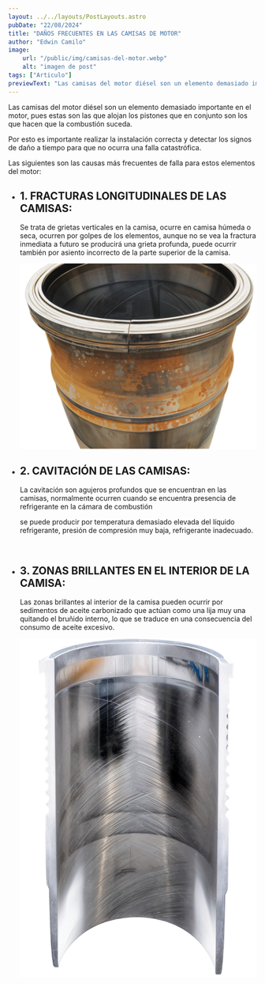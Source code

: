 ```yaml
---
layout: ../../layouts/PostLayouts.astro
pubDate: "22/08/2024"
title: "DAÑOS FRECUENTES EN LAS CAMISAS DE MOTOR"
author: "Edwin Camilo"
image:
    url: "/public/img/camisas-del-motor.webp"
    alt: "imagen de post"
tags: ["Articulo"] 
previewText: "Las camisas del motor diésel son un elemento demasiado importante en el motor, pues estas son las que alojan los pistones que en conjunto son los que hacen que la combustión suceda. "
---
```


<div class="">

<p class=" text-blog mb-4"> Las camisas del motor diésel son un elemento demasiado importante en el motor, pues estas son las que alojan los pistones que en conjunto son los que hacen que la combustión suceda. </p>

<p class=" text-blog mb-4"> Por esto es importante realizar la instalación correcta y detectar los signos de daño a tiempo para que no ocurra una falla catastrófica. </p>

<p class=" text-blog mb-4">Las siguientes son las causas más frecuentes de falla para estos elementos del motor:</p>

<ul class=""> 
    <li class="my-8">
    <h2 class="subtitulos-blog my-2">1. FRACTURAS LONGITUDINALES DE LAS CAMISAS: </h2>
     <p class="text-blog">Se trata de grietas verticales en la camisa, ocurre en camisa húmeda o seca, ocurren por golpes de los elementos, aunque no se vea la fractura inmediata a futuro se producirá una grieta profunda, puede ocurrir también por asiento incorrecto de la parte superior de la camisa.</p>
    <img class="rounded-t-lg w-[200px] mt-4" src="/public/img/fracturas-longitudinales.png" alt=""> </img>
    </li>
    <li  class="my-8">
    <h2 class="subtitulos-blog my-2">2. CAVITACIÓN DE LAS CAMISAS:</h2>
     <p class="text-blog  mb-4">La cavitación son agujeros profundos que se encuentran en las camisas, normalmente ocurren cuando se encuentra presencia de refrigerante en la cámara de combustión </p>
     <p class="text-blog  mb-4">se puede producir por temperatura demasiado elevada del líquido refrigerante, presión de compresión muy baja, refrigerante inadecuado.</p>
    <img class="rounded-t-lg w-[200px]" src="/public/img/cavitación.png" alt=""> </img>
    </li>
    <li class="my-8">
    <h2 class="subtitulos-blog my-2">3. ZONAS BRILLANTES EN EL INTERIOR DE LA CAMISA: </h2>
     <p class="text-blog">Las zonas brillantes al interior de la camisa pueden ocurrir por sedimentos de aceite carbonizado que actúan como una lija muy una quitando el bruñido interno, lo que se traduce en una consecuencia del consumo de aceite excesivo.</p>
    <img class="rounded-t-lg w-[200px] mt-4" src="/public/img/zonas-brillantes.png" alt=""> </img>
    </li>
    
<div> 


<!-- <div class="grid grid-cols-2 "> 

<div class="flex flex-col mr-8"> 
<p class="text-blog"> Las camisas del motor diésel son un elemento demasiado importante en el motor, pues estas son las que alojan los pistones que en conjunto son los que hacen que la combustión suceda. Por esto es importante realizar la instalación correcta y detectar los signos de daño a tiempo para que no ocurra una falla catastrófica. Las siguientes son las causas más frecuentes de falla para estos elementos del motor: </p>

<h2 class="subtitulos-blog my-4"> FRACTURAS LONGITUDINALES DE LAS CAMISAS </h2> 
<p class="text-blog"> Se trata de grietas verticales en la camisa, ocurre en camisa húmeda o seca, ocurren por golpes de los elementos, aunque no se vea la fractura inmediata a futuro se producirá una grieta profunda, puede ocurrir también por asiento incorrecto de la parte superior de la camisa.
</p>
<img class="rounded-t-lg w-[200px]" src="/public/img/fracturas-longitudinales.png" alt=""> </img>



<h2 class="subtitulos-blog my-4"> CAVITACIÓN DE LAS CAMISAS: </h2> 
<p class="text-blog"> La cavitación son agujeros profundos que se encuentran en las camisas, normalmente ocurren cuando se encuentra presencia de refrigerante en la cámara de combustión se puede producir por temperatura demasiado elevada del líquido refrigerante, presión de compresión muy baja, refrigerante inadecuado.
 </p>
<img class="rounded-t-lg w-[200px]" src="/public/img/cavitación.png" alt=""> </img>

</div>

<div class="flex flex-col ml-8"> 
<h2 class="subtitulos-blog "> ZONAS BRILLANTES EN EL INTERIOR DE LA CAMISA: </h2> 
<p class="text-blog"> Las zonas brillantes al interior de la camisa pueden ocurrir por sedimentos de aceite carbonizado que actúan como una lija muy una quitando el bruñido interno, lo que se traduce en una consecuencia del consumo de aceite excesivo.
</p>
<img class="rounded-t-lg w-[200px]" src="/public/img/zonas-brillantes.png" alt=""> </img>

</div>

</div> -->


